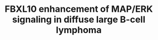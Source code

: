 ---
annotations:
- id: DOID:14566
  parent: disease of cellular proliferation
  type: Disease Ontology
  value: disease of cellular proliferation
- id: DOID:0050745
  parent: disease of cellular proliferation
  type: Disease Ontology
  value: diffuse large B-cell lymphoma
- id: CL:0000236
  parent: native cell
  type: Cell Type Ontology
  value: B cell
- id: PW:0000602
  parent: signaling pathway
  type: Pathway Ontology
  value: altered extracellular signal-regulated Raf/Mek/Erk signaling pathway
authors:
- Khanspers
- Eweitz
citedin:
- link: PMC8751594
  title: DNA methylation of ARHGAP30 is negatively associated with ARHGAP30 expression
    in lung adenocarcinoma, which reduces tumor immunity and is detrimental to patient
    survival (2021)
communities:
- CPTAC
- Diseases
description: 'FBXL10, a member of Polycomb repressive complexes, is overexpressed
  in human diffuse large B-cell lymphoma tissues and cell lines. FBXL10 silences the
  expression of DUSP6 through recruitment of polycomb repressuive complexes, which
  leads to the deposition of repressive histone modifications in the DUPS6 promoter.
  DUSP6 is a ERK1/2 (MAPK1/MAPK3) phosphatase and with lower levels of DUSP6, ERK1/2
  remain phosphorylated and thus activates downstream ERK/MAPK signaling and ultimately
  cell proliferation. Based on figure 7 in [https://www.ncbi.nlm.nih.gov/pmc/articles/PMC5833345/
  Zhao et al] '
last-edited: 2024-05-09
ndex: dab071d9-8b6b-11eb-9e72-0ac135e8bacf
organisms:
- Homo sapiens
redirect_from:
- /index.php/Pathway:WP4553
- /instance/WP4553
- /instance/WP4553_r129526
revision: r129526
schema-jsonld:
- '@context': https://schema.org/
  '@id': https://wikipathways.github.io/pathways/WP4553.html
  '@type': Dataset
  creator:
    '@type': Organization
    name: WikiPathways
  description: 'FBXL10, a member of Polycomb repressive complexes, is overexpressed
    in human diffuse large B-cell lymphoma tissues and cell lines. FBXL10 silences
    the expression of DUSP6 through recruitment of polycomb repressuive complexes,
    which leads to the deposition of repressive histone modifications in the DUPS6
    promoter. DUSP6 is a ERK1/2 (MAPK1/MAPK3) phosphatase and with lower levels of
    DUSP6, ERK1/2 remain phosphorylated and thus activates downstream ERK/MAPK signaling
    and ultimately cell proliferation. Based on figure 7 in [https://www.ncbi.nlm.nih.gov/pmc/articles/PMC5833345/
    Zhao et al] '
  keywords:
  - BCL6
  - BCOR
  - DUSP6
  - EED
  - EZH2
  - FBXL10
  - H2AFB1
  - H2AFB2
  - H2AFB3
  - H2AFJ
  - H2AFV
  - H2AFX
  - H2AFY
  - H2AFY2
  - H2AFZ
  - H3F3A
  - H3F3B
  - HIST1H3A
  - HIST1H3B
  - HIST1H3C
  - HIST1H3D
  - HIST1H3E
  - HIST1H3F
  - HIST1H3G
  - HIST1H3H
  - HIST1H3I
  - HIST1H3J
  - HIST2H3A
  - HIST2H3C
  - HIST2H3D
  - MAPK1
  - MAPK3
  - PCGF1
  - RNF2
  - SUZ12
  license: CC0
  name: FBXL10 enhancement of MAP/ERK signaling in diffuse large B-cell lymphoma
seo: CreativeWork
title: FBXL10 enhancement of MAP/ERK signaling in diffuse large B-cell lymphoma
wpid: WP4553
---